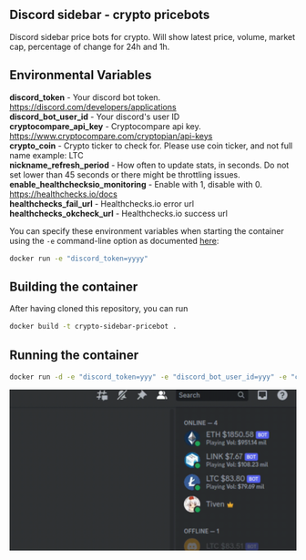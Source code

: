 ## Discord sidebar - crypto pricebots
Discord sidebar price bots for crypto. Will show latest price, volume, market cap, percentage of change for 24h and 1h. 

## Environmental Variables

**discord_token** - Your discord bot token. https://discord.com/developers/applications <br>
**discord_bot_user_id** - Your discord's user ID<br>
**cryptocompare_api_key** - Cryptocompare api key. https://www.cryptocompare.com/cryptopian/api-keys<br>
**crypto_coin** - Crypto ticker to check for. Please use coin ticker, and not full name example: LTC <br>
**nickname_refresh_period** - How often to update stats, in seconds. Do not set lower than 45 seconds or there might be throttling issues.<br>
**enable_healthchecksio_monitoring** - Enable with 1, disable with 0. https://healthchecks.io/docs<br>
**healthchecks_fail_url** - Healthchecks.io error url<br>
**healthchecks_okcheck_url** - Healthchecks.io success url<br>

You can specify these environment variables when starting the container using the `-e` command-line option as documented
[here](https://docs.docker.com/engine/reference/run/#env-environment-variables):
```bash
docker run -e "discord_token=yyyy"
```

## Building the container

After having cloned this repository, you can run
```bash
docker build -t crypto-sidebar-pricebot .
```

## Running the container

```bash
docker run -d -e "discord_token=yyy" -e "discord_bot_user_id=yyy" -e "cryptocompare_api_key=yyyy" -e "crypto_coin=yyy" crypto-sidebar-pricebot

```

![](https://github.com/TivenTux/crypto-sidebar-pricebot/blob/main/pricebots_demo.gif)